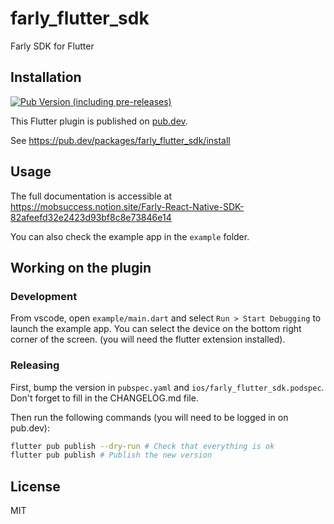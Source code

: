 # farly_flutter_sdk

Farly SDK for Flutter

## Installation

[![Pub Version (including pre-releases)](https://img.shields.io/pub/v/farly_flutter_sdk)](https://pub.dev/packages/farly_flutter_sdk)

This Flutter plugin is published on [pub.dev](https://pub.dev/packages/farly_flutter_sdk).

See https://pub.dev/packages/farly_flutter_sdk/install

## Usage

The full documentation is accessible at https://mobsuccess.notion.site/Farly-React-Native-SDK-82afeefd32e2423d93bf8c8e73846e14

You can also check the example app in the `example` folder.

## Working on the plugin

### Development

From vscode, open `example/main.dart` and select `Run > Start Debugging` to launch the example app. You can select the device on the bottom right corner of the screen. (you will need the flutter extension installed).

### Releasing

First, bump the version in `pubspec.yaml` and `ios/farly_flutter_sdk.podspec`.
Don't forget to fill in the CHANGELOG.md file.

Then run the following commands (you will need to be logged in on pub.dev):

```bash
flutter pub publish --dry-run # Check that everything is ok
flutter pub publish # Publish the new version
```

## License

MIT
